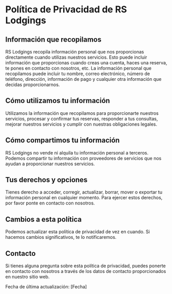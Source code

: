 # Política de Privacidad de RS Lodgings

## Información que recopilamos

RS Lodgings recopila información personal que nos proporcionas directamente cuando utilizas nuestros servicios. Esto puede incluir información que proporcionas cuando creas una cuenta, haces una reserva, te pones en contacto con nosotros, etc. La información personal que recopilamos puede incluir tu nombre, correo electrónico, número de teléfono, dirección, información de pago y cualquier otra información que decidas proporcionarnos.

## Cómo utilizamos tu información

Utilizamos la información que recopilamos para proporcionarte nuestros servicios, procesar y confirmar tus reservas, responder a tus consultas, mejorar nuestros servicios y cumplir con nuestras obligaciones legales.

## Cómo compartimos tu información

RS Lodgings no vende ni alquila tu información personal a terceros. Podemos compartir tu información con proveedores de servicios que nos ayudan a proporcionar nuestros servicios.

## Tus derechos y opciones

Tienes derecho a acceder, corregir, actualizar, borrar, mover o exportar tu información personal en cualquier momento. Para ejercer estos derechos, por favor ponte en contacto con nosotros.

## Cambios a esta política

Podemos actualizar esta política de privacidad de vez en cuando. Si hacemos cambios significativos, te lo notificaremos.

## Contacto

Si tienes alguna pregunta sobre esta política de privacidad, puedes ponerte en contacto con nosotros a través de los datos de contacto proporcionados en nuestro sitio web.

Fecha de última actualización: [Fecha]
